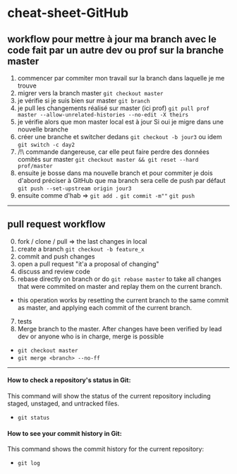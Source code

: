 # cheat-sheet-GitHub

 ## workflow pour mettre à jour ma branch avec le code fait par un autre dev ou prof sur la branche master
1. commencer par commiter mon travail sur la branch dans laquelle je me trouve
2. migrer vers la branch master `git checkout master`
3. je vérifie si je suis bien sur master `git branch`
4. je pull les changements réalisé sur master (ici prof)  `git pull prof master --allow-unrelated-histories --no-edit -X theirs`
5. je vérifie alors que mon master local est à jour Si oui je migre dans une nouvelle branche
6. créer une branche et switcher dedans `git checkout -b jour3` ou idem `git switch -c day2`
7. /!\ commande dangereuse, car elle peut faire perdre des données comités sur master `git checkout master && git reset --hard prof/master`
8. ensuite je bosse dans ma nouvelle branch et pour commiter je dois d'abord préciser à GitHub que ma branch sera celle de push par défaut  `git push --set-upstream origin jour3`
9. ensuite comme d'hab => `git add .` `git commit -m""`  `git push`
---
## pull request workflow
0. fork / clone / pull => the last changes in local
1. create a branch  `git checkout -b feature_x`
2. commit and push changes 
3. open a pull request "it'a a proposal of changing"
4. discuss and review code
5. rebase directly on branch or do `git rebase master` to take all changes that were commited on master and replay them on the current branch.
 - this operation works by resetting the current branch to the same commit as master, and applying each commit of the current branch.
7. tests
8. Merge branch to the master. After changes have been verified by lead dev or anyone who is in charge, merge is possible 
 - `git checkout master`
 -  `git merge <branch> --no-ff` 
---

 #### How to check a repository's status in Git:
 This command will show the status of the current repository including staged, unstaged, and untracked files.
 - `git status`
 #### How to see your commit history in Git:
 This command shows the commit history for the current repository:
 - `git log`






